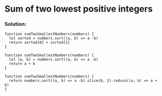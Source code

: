 # Sum of two lowest positive integers

### Solution:

```
function sumTwoSmallestNumbers(numbers) {  
  let sorted = numbers.sort((a, b) => a -b)
  return sorted[0] + sorted[1]
}
```

```
function sumTwoSmallestNumbers(numbers) {  
  let [a, b] = numbers.sort((a, b) => a -b)
  return a + b
}
```

```
function sumTwoSmallestNumbers(numbers) {  
  return numbers.sort((a, b) => a -b).slice(0, 2).reduce((a, b) => a + b)
}
```